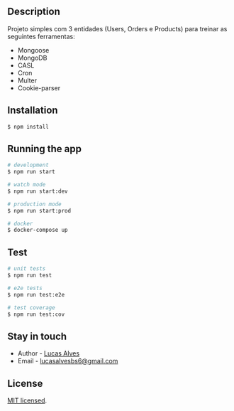 ## Description

Projeto simples com 3 entidades (Users, Orders e Products) para treinar as seguintes ferramentas:

- Mongoose
- MongoDB
- CASL
- Cron
- Multer
- Cookie-parser

## Installation

```bash
$ npm install
```

## Running the app

```bash
# development
$ npm run start

# watch mode
$ npm run start:dev

# production mode
$ npm run start:prod

# docker
$ docker-compose up
```

## Test

```bash
# unit tests
$ npm run test

# e2e tests
$ npm run test:e2e

# test coverage
$ npm run test:cov
```

## Stay in touch

- Author - [Lucas Alves](https://www.linkedin.com/in/lucas-alves-090524225/)
- Email - lucasalvesbs6@gmail.com

## License

[MIT licensed](LICENSE).
